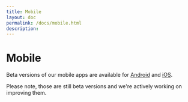 ```yaml
---
title: Mobile
layout: doc
permalink: /docs/mobile.html
description:
---
```


# Mobile

Beta versions of our mobile apps are available for <a href="https://play.google.com/store/apps/details?id=io.getpolarized.polar" target="_blank">Android</a>
 and <a href="https://apps.apple.com/us/app/polar-the-learning-app/id1572700966" target="_blank">iOS</a>.
 
 Please note, those are still beta versions and we're actively working on improving them.
